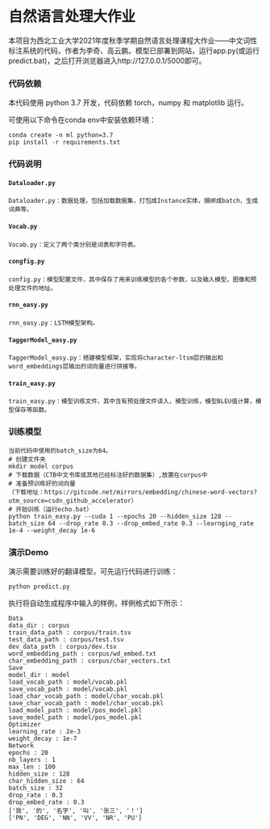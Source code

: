 # 自然语言处理大作业

本项目为西北工业大学2021年度秋季学期自然语言处理课程大作业——中文词性标注系统的代码，作者为李奇、高云鹏。模型已部署到网站，运行app.py(或运行predict.bat)，之后打开浏览器进入http://127.0.0.1/5000即可。

### 代码依赖

本代码使用 python 3.7 开发，代码依赖 torch，numpy 和 matplotlib 运行。

可使用以下命令在conda env中安装依赖环境：

```
conda create -n ml python=3.7
pip install -r requirements.txt
```



### 代码说明

#### `Dataloader.py`

`Dataloader.py：数据处理，包括加载数据集，打包成Instance实体，捆绑成batch，生成词典等。`

#### `Vocab.py`

`Vocab.py：定义了两个类分别是词表和字符表。`

#### `congfig.py`

`config.py：模型配置文件，其中保存了用来训练模型的各个参数，以及输入模型，图像和预处理文件的地址。`

#### `rnn_easy.py`

`rnn_easy.py：LSTM模型架构。`

#### `TaggerModel_easy.py`

`TaggerModel_easy.py：搭建模型框架，实现将character-ltsm层的输出和word_embeddings层输出的词向量进行拼接等。`

#### `train_easy.py`

`train_easy.py：模型训练文件，其中含有预处理文件读入，模型训练，模型BLEU值计算，模型保存等函数。`



### 训练模型

```
当前代码中使用的batch_size为64。
# 创建文件夹
mkdir model corpus
# 下载数据（CTB中文书库或其他已经标注好的数据集）,放置在corpus中
# 准备预训练好的词向量
（下载地址：https://gitcode.net/mirrors/embedding/chinese-word-vectors?utm_source=csdn_github_accelerator）
# 开始训练（运行echo.bat）
python train_easy.py --cuda 1 --epochs 20 --hidden_size 128 --batch_size 64 --drop_rate 0.3 --drop_embed_rate 0.3 --learnging_rate 1e-4 --weight_decay 1e-6
```



### 演示Demo

演示需要训练好的翻译模型，可先运行代码进行训练：

```cmd
python predict.py 
```

执行将自动生成程序中输入的样例，样例格式如下所示：

```
Data
data_dir : corpus
train_data_path : corpus/train.tsv
test_data_path : corpus/test.tsv
dev_data_path : corpus/dev.tsv
word_embedding_path : corpus/wd_embed.txt
char_embedding_path : corpus/char_vectors.txt
Save
model_dir : model
load_vocab_path : model/vocab.pkl
save_vocab_path : model/vocab.pkl
load_char_vocab_path : model/char_vocab.pkl
save_char_vocab_path : model/char_vocab.pkl
load_model_path : model/pos_model.pkl
save_model_path : model/pos_model.pkl
Optimizer
learning_rate : 2e-3
weight_decay : 1e-7
Network
epochs : 20
nb_layers : 1
max_len : 100
hidden_size : 128
char_hidden_size : 64
batch_size : 32
drop_rate : 0.3
drop_embed_rate : 0.3
['我', '的', '名字', '叫', '张三', '！']
['PN', 'DEG', 'NN', 'VV', 'NR', 'PU']
```





